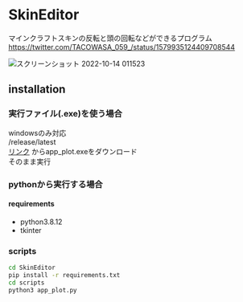 # SkinEditor
マインクラフトスキンの反転と頭の回転などができるプログラム
https://twitter.com/TACOWASA_059_/status/1579935124409708544

![スクリーンショット 2022-10-14 011523](https://user-images.githubusercontent.com/115648249/195650504-8dacbace-1cce-4bb3-846f-bf7a3676f2f0.png)
## installation
### 実行ファイル(.exe)を使う場合
windowsのみ対応  
/release/latest  
[リンク](https://github.com/TACOWASA059/SkinEditor/releases/)
からapp_plot.exeをダウンロード  
そのまま実行
###  pythonから実行する場合  
####  requirements  
* python3.8.12
* tkinter
###  scripts
```bash
cd SkinEditor
pip install -r requirements.txt
cd scripts
python3 app_plot.py
```
